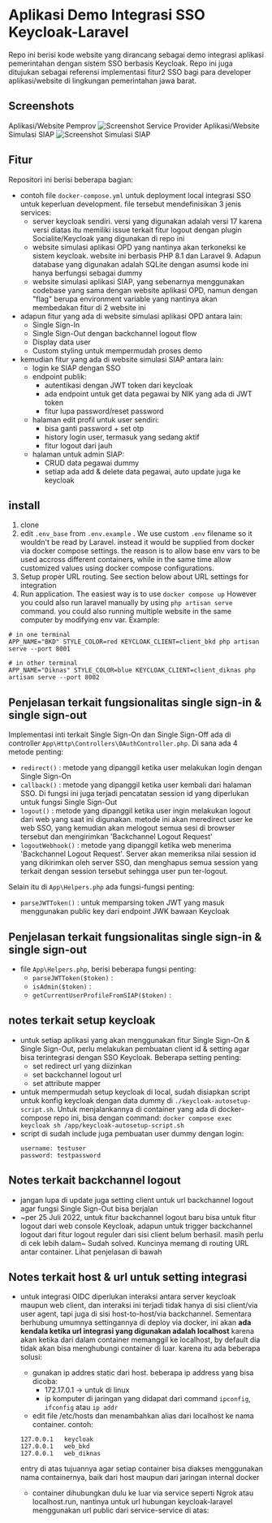 Aplikasi Demo Integrasi SSO Keycloak-Laravel
============================================

Repo ini berisi kode website yang dirancang sebagai demo integrasi aplikasi pemerintahan dengan sistem SSO berbasis Keycloak. Repo ini juga ditujukan sebagai referensi implementasi fitur2 SSO bagi para developer aplikasi/website di lingkungan pemerintahan jawa barat.

## Screenshots
Aplikasi/Website Pemprov
![Screenshot Service Provider](/screenshot.png?raw=true "Screenshot of example demo site")
Aplikasi/Website Simulasi SIAP
![Screenshot Simulasi SIAP](/screenshot_siap.png?raw=true "Screenshot of SIAP website simulation")

## Fitur
Repositori ini berisi beberapa bagian:
- contoh file  `docker-compose.yml` untuk deployment local integrasi SSO untuk keperluan development. file tersebut mendefinisikan 3 jenis services:
    - server keycloak sendiri. versi yang digunakan adalah versi 17 karena versi diatas itu memiliki issue terkait fitur logout dengan plugin Socialite/Keycloak yang digunakan di repo ini
    - website simulasi aplikasi OPD yang nantinya akan terkoneksi ke sistem keycloak. website ini berbasis PHP 8.1 dan Laravel 9. Adapun database yang digunakan adalah SQLite dengan asumsi kode ini hanya berfungsi sebagai dummy
    - website simulasi aplikasi SIAP, yang sebenarnya menggunakan codebase yang sama dengan website aplikasi OPD, namun dengan "flag" berupa environment variable yang nantinya akan membedakan fitur di 2 website ini
- adapun fitur yang ada di website simulasi aplikasi OPD antara lain:
    - Single Sign-In
    - Single Sign-Out dengan backchannel logout flow
    - Display data user
    - Custom styling untuk mempermudah proses demo
- kemudian fitur yang ada di website simulasi SIAP antara lain:
    - login ke SIAP dengan SSO
    - endpoint publik:
        - autentikasi dengan JWT token dari keycloak
        - ada endpoint untuk get data pegawai by NIK yang ada di JWT token
        - fitur lupa password/reset password
    - halaman edit profil untuk user sendiri:
        - bisa ganti password + set otp
        - history login user, termasuk yang sedang aktif
        - fitur logout dari jauh
    - halaman untuk admin SIAP:
        - CRUD data pegawai dummy
        - setiap ada add & delete data pegawai, auto update juga ke keycloak

## install
1. clone
2. edit `.env_base` from `.env.example` . We use custom `.env` filename so it wouldn't be read by Laravel. instead it would be supplied from docker via docker compose settings. the reason is to allow base env vars to be used accross different containers, while in the same time allow customized values using docker compose configurations.
3. Setup proper URL routing. See section below about URL settings for integration
4. Run application. The easiest way is to use `docker compose up`
However you could also run laravel manually by using `php artisan serve` command. you could also running multiple website in the same computer by modifying env var. Example:

  ```
  # in one terminal
  APP_NAME="BKD" STYLE_COLOR=red KEYCLOAK_CLIENT=client_bkd php artisan serve --port 8001

  # in other terminal
  APP_NAME="Diknas" STYLE_COLOR=blue KEYCLOAK_CLIENT=client_diknas php artisan serve --port 8002
  ```

## Penjelasan terkait fungsionalitas single sign-in & single sign-out

Implementasi inti terkait Single Sign-On dan Single Sign-Off ada di controller `App\Http\Controllers\OAuthController.php`. Di sana ada 4 metode penting:

- `redirect()` : metode yang dipanggil ketika user melakukan login dengan Single Sign-On
- `callback()` : metode yang dipanggil ketika user kembali dari halaman SSO. Di fungsi ini juga terjadi pencatatan session id yang diperlukan untuk fungsi Single Sign-Out
- `logout()` : metode yang dipanggil ketika user ingin melakukan logout dari web yang saat ini digunakan. metode ini akan meredirect user ke web SSO, yang kemudian akan melogout semua sesi di browser tersebut dan mengirimkan 'Backchannel Logout Request'
- `logoutWebhook()` : metode yang dipanggil ketika web menerima 'Backchannel Logout Request'. Server akan memeriksa nilai session id yang dikirimkan oleh server SSO, dan menghapus semua session yang terkait dengan session tersebut sehingga user pun ter-logout.

Selain itu di `App\Helpers.php` ada fungsi-fungsi penting:
- `parseJWTToken()` : untuk memparsing token JWT yang masuk menggunakan public key dari endpoint JWK bawaan Keycloak

## Penjelasan terkait fungsionalitas single sign-in & single sign-out
- file `App\Helpers.php`, berisi beberapa fungsi penting:
    - `parseJWTToken($token)` :
    - `isAdmin($token)` :
    - `getCurrentUserProfileFromSIAP($token)` :

## notes terkait setup keycloak
- untuk setiap aplikasi yang akan menggunakan fitur Single Sign-On & Single Sign-Out, perlu melakukan pembuatan client id & setting agar bisa terintegrasi dengan SSO Keycloak. Beberapa setting penting:
    - set redirect url yang diizinkan
    - set backchannel logout url
    - set attribute mapper
- untuk mempermudah setup keycloak di local, sudah disiapkan script untuk konfig keycloak dengan data dummy di `./keycloak-autosetup-script.sh`. Untuk menjalankannya di container yang ada di docker-compose repo ini, bisa dengan command:
        ```
        docker compose exec keycloak sh /app/keycloak-autosetup-script.sh
        ```
- script di sudah include juga pembuatan user dummy dengan login:
    ```
    username: testuser
    password: testpassword
    ```

## Notes terkait backchannel logout
- jangan lupa di update juga setting client untuk url backchannel logout agar fungsi Single Sign-Out bisa berjalan
- ~per 25 Juli 2022, untuk fitur backchannel logout baru bisa untuk fitur logout dari web console Keycloak, adapun untuk trigger backchannel logout dari fitur logout reguler dari sisi client belum berhasil. masih perlu di cek lebih dalam~
  Sudah solved. Kuncinya memang di routing URL antar container. Lihat penjelasan di bawah

## Notes terkait host & url untuk setting integrasi
- untuk integrasi OIDC diperlukan interaksi antara server keycloak maupun web client, dan interaksi ini terjadi tidak hanya di sisi client/via user agent, tapi juga di sisi host-to-host/via backchannel. Sementara berhubung umumnya settingannya di deploy via docker, ini akan **ada kendala ketika url integrasi yang digunakan adalah localhost** karena akan ketika dari dalam container memanggil ke localhost, by default dia tidak akan bisa menghubungi container di luar. karena itu ada beberapa solusi:
    - gunakan ip addres static dari host. beberapa ip address yang bisa dicoba:
        - 172.17.0.1 -> untuk di linux
        - ip komputer di jaringan yang didapat dari command `ipconfig`, `ifconfig` atau `ip addr`
    - edit file /etc/hosts dan menambahkan alias dari localhost ke nama container. contoh:

    ```
    127.0.0.1	keycloak
    127.0.0.1	web_bkd
    127.0.0.1	web_diknas
    ```
    entry di atas tujuannya agar setiap container bisa diakses menggunakan nama containernya, baik dari host maupun dari jaringan internal docker
    - container dihubungkan dulu ke luar via service seperti Ngrok atau localhost.run, nantinya untuk url hubungan keycloak-laravel menggunakan url public dari service-service di atas:

